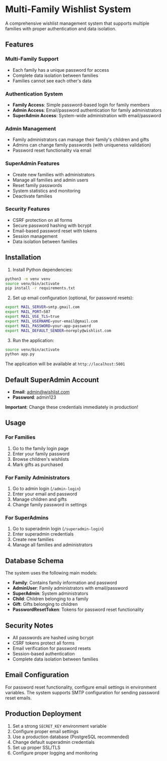 # Multi-Family Wishlist System

A comprehensive wishlist management system that supports multiple families with proper authentication and data isolation.

## Features

### Multi-Family Support
- Each family has a unique password for access
- Complete data isolation between families
- Families cannot see each other's data

### Authentication System
- **Family Access**: Simple password-based login for family members
- **Admin Access**: Email/password authentication for family administrators
- **SuperAdmin Access**: System-wide administration with email/password

### Admin Management
- Family administrators can manage their family's children and gifts
- Admins can change family passwords (with uniqueness validation)
- Password reset functionality via email

### SuperAdmin Features
- Create new families with administrators
- Manage all families and admin users
- Reset family passwords
- System statistics and monitoring
- Deactivate families

### Security Features
- CSRF protection on all forms
- Secure password hashing with bcrypt
- Email-based password reset with tokens
- Session management
- Data isolation between families

## Installation

1. Install Python dependencies:
```bash
python3 -m venv venv
source venv/bin/activate
pip install -r requirements.txt
```

2. Set up email configuration (optional, for password resets):
```bash
export MAIL_SERVER=smtp.gmail.com
export MAIL_PORT=587
export MAIL_USE_TLS=true
export MAIL_USERNAME=your-email@gmail.com
export MAIL_PASSWORD=your-app-password
export MAIL_DEFAULT_SENDER=noreply@wishlist.com
```

3. Run the application:
```bash
source venv/bin/activate
python app.py
```

The application will be available at `http://localhost:5001`

## Default SuperAdmin Account

- **Email**: admin@wishlist.com
- **Password**: admin123

**Important**: Change these credentials immediately in production!

## Usage

### For Families
1. Go to the family login page
2. Enter your family password
3. Browse children's wishlists
4. Mark gifts as purchased

### For Family Administrators
1. Go to admin login (`/admin-login`)
2. Enter your email and password
3. Manage children and gifts
4. Change family password in settings

### For SuperAdmins
1. Go to superadmin login (`/superadmin-login`)
2. Enter superadmin credentials
3. Create new families
4. Manage all families and administrators

## Database Schema

The system uses the following main models:
- **Family**: Contains family information and password
- **AdminUser**: Family administrators with email/password
- **SuperAdmin**: System administrators
- **Child**: Children belonging to a family
- **Gift**: Gifts belonging to children
- **PasswordResetToken**: Tokens for password reset functionality

## Security Notes

- All passwords are hashed using bcrypt
- CSRF tokens protect all forms
- Email verification for password resets
- Session-based authentication
- Complete data isolation between families

## Email Configuration

For password reset functionality, configure email settings in environment variables. The system supports SMTP configuration for sending password reset emails.

## Production Deployment

1. Set a strong `SECRET_KEY` environment variable
2. Configure proper email settings
3. Use a production database (PostgreSQL recommended)
4. Change default superadmin credentials
5. Set up proper SSL/TLS
6. Configure proper logging and monitoring

